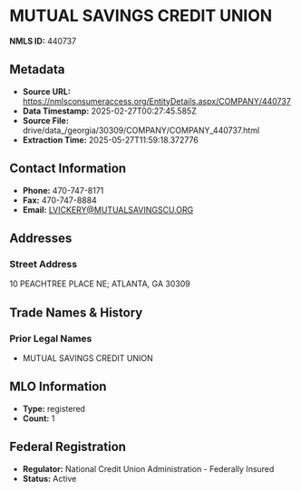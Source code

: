 # MUTUAL SAVINGS CREDIT UNION

**NMLS ID:** 440737

## Metadata
- **Source URL:** https://nmlsconsumeraccess.org/EntityDetails.aspx/COMPANY/440737
- **Data Timestamp:** 2025-02-27T00:27:45.585Z
- **Source File:** drive/data_/georgia/30309/COMPANY/COMPANY_440737.html
- **Extraction Time:** 2025-05-27T11:59:18.372776

## Contact Information
- **Phone:** 470-747-8171
- **Fax:** 470-747-8884
- **Email:** LVICKERY@MUTUALSAVINGSCU.ORG

## Addresses
### Street Address
10 PEACHTREE PLACE NE; ATLANTA, GA 30309

## Trade Names & History
### Prior Legal Names
- MUTUAL SAVINGS CREDIT UNION

## MLO Information
- **Type:** registered
- **Count:** 1

## Federal Registration
- **Regulator:** National Credit Union Administration - Federally Insured
- **Status:** Active
